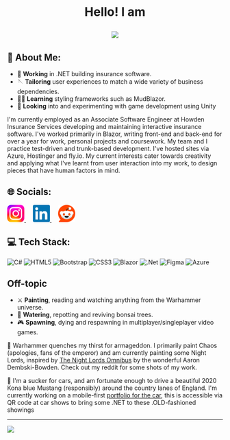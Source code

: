 # <p align="center">Hello! I am</p>
<p align="center">
  <img src="https://github.com/user-attachments/assets/08ea1ca3-f4d8-4962-8cdf-e017e7b9a620">
</p>

<p></p>

## 💫 About Me:
- 🥅 **Working** in .NET building insurance software.
- 🪡 **Tailoring** user experiences to match a wide variety of business dependencies.
- 🐦‍🔥 **Learning** styling frameworks such as MudBlazor.
- 🎯 **Looking** into and experimenting with game development using Unity

<p align="left">
  I'm currently employed as an Associate Software Engineer at Howden Insurance Services developing and maintaining interactive insurance software.
  I've worked primarily in Blazor, writing front-end and back-end for over a year for work, personal projects and coursework. My team and I practice test-driven and trunk-based development.
  I've hosted sites via Azure, Hostinger and fly.io.
  My current interests cater towards creativity and applying what I've learnt from user interaction into my work, to design pieces that have human factors in mind.
</p>

## 🌐 Socials:
<p align="left">
  <a href="https://www.instagram.com/josh.hill_">
    <img src="Instagram_logo_2022.svg.webp" alt="Instagram" width="40" height="40"/>
  </a>
  &nbsp;&nbsp;&nbsp;
  <a href="https://www.linkedin.com/in/josh-hill-993b87296">
    <img src="LinkedIn_logo_initials.png" alt="LinkedIn" width="40" height="40"/>
  </a>  
  &nbsp;&nbsp;&nbsp;
  <a href="https://www.reddit.com/user/Josh_Hilll/">
    <img src="Reddit_Logo.png" alt="LinkedIn" width="40" height="40"/>
  </a>
</p>

## 💻 Tech Stack:
![C#](https://img.shields.io/badge/c%23-%23239120.svg?style=for-the-badge&logo=csharp&logoColor=white) ![HTML5](https://img.shields.io/badge/html5-%23E34F26.svg?style=for-the-badge&logo=html5&logoColor=white) ![Bootstrap](https://img.shields.io/badge/bootstrap-%238511FA.svg?style=for-the-badge&logo=bootstrap&logoColor=white) ![CSS3](https://img.shields.io/badge/css3-%231572B6.svg?style=for-the-badge&logo=css3&logoColor=white) ![Blazor](https://img.shields.io/badge/blazor-%235C2D91.svg?style=for-the-badge&logo=blazor&logoColor=white) ![.Net](https://img.shields.io/badge/.NET-5C2D91?style=for-the-badge&logo=.net&logoColor=white) ![Figma](https://img.shields.io/badge/figma-%23F24E1E.svg?style=for-the-badge&logo=figma&logoColor=white) ![Azure](https://img.shields.io/badge/azure-%230072C6.svg?style=for-the-badge&logo=microsoftazure&logoColor=white)

## Off-topic
- ⚔️ **Painting**, reading and watching anything from the Warhammer universe.
- 🌳 **Watering**, repotting and reviving bonsai trees.
- 🎮 **Spawning**, dying and respawning in multiplayer/singleplayer video games.

<p align="left">
  🦇 Warhammer quenches my thirst for armageddon. I primarily paint Chaos (apologies, fans of the emperor) and am currently painting some Night Lords, inspired by <a href="https://infinitespeculation.wordpress.com/2020/12/10/book-review-night-lords-the-omnibus-by-aaron-dembski-bowden/">The Night Lords Omnibus</a> by the wonderful Aaron Dembski-Bowden. Check out my reddit for some shots of my work.
</p>

<p align="left">
   🚗 I'm a sucker for cars, and am fortunate enough to drive a beautiful 2020 Kona blue Mustang (responsibly) around the country lanes of England. I'm currently working on a mobile-first <a href="https://fordmustang.fly.dev/">portfolio for the car</a>, this is accessible via QR code at car shows to bring some .NET to these .OLD-fashioned showings
</p>

---
[![](https://visitcount.itsvg.in/api?id=sahujo-hill&icon=0&color=0)](https://visitcount.itsvg.in)
